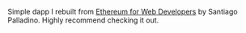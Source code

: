 Simple dapp I rebuilt from [Ethereum for Web Developers](https://www.amazon.com/gp/product/1484252772/ref=dbs_a_def_rwt_bibl_vppi_i0) by Santiago Palladino. Highly recommend checking it out.